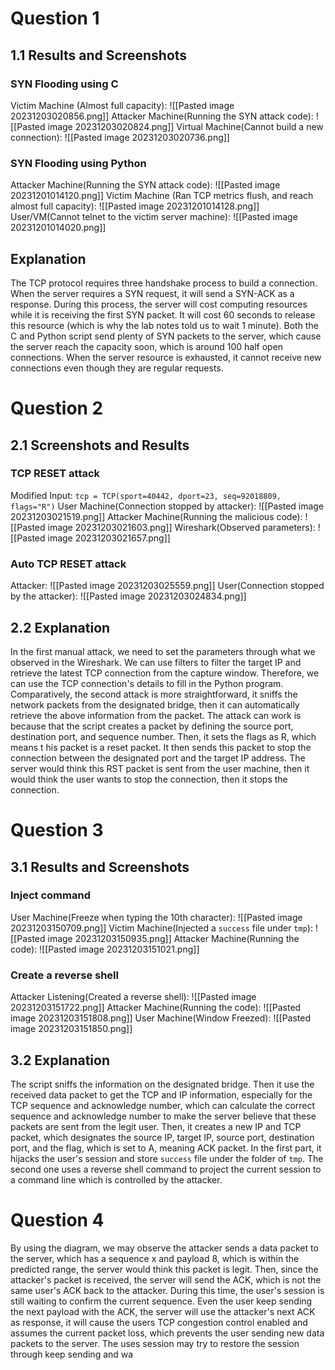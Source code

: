# Question 1
## 1.1 Results and Screenshots
### SYN Flooding using C
Victim Machine (Almost full capacity): 
![[Pasted image 20231203020856.png]]
Attacker Machine(Running the SYN attack code): 
![[Pasted image 20231203020824.png]]
Virtual Machine(Cannot build a new connection): 
![[Pasted image 20231203020736.png]]
### SYN Flooding using Python 
Attacker Machine(Running the SYN attack code): 
![[Pasted image 20231201014120.png]]
Victim Machine (Ran TCP metrics flush, and reach almost full capacity): 
![[Pasted image 20231201014128.png]]
User/VM(Cannot telnet to the victim server machine):
![[Pasted image 20231201014020.png]]
## Explanation
The TCP protocol requires three handshake process to build a connection. When the server requires a SYN request, it will send a SYN-ACK as a response. During this process, the server will cost computing resources while it is receiving the first SYN packet. It will cost 60 seconds to release this resource (which is why the lab notes told us to wait 1 minute). 
Both the C and Python script send plenty of SYN packets to the server, which cause the server reach the capacity soon, which is around 100 half open connections. When the server resource is exhausted, it cannot receive new connections even though they are regular requests. 
# Question 2
## 2.1 Screenshots and Results
### TCP RESET attack
Modified Input: 
`tcp = TCP(sport=40442, dport=23, seq=92018809, flags="R")`
User Machine(Connection stopped by attacker):
![[Pasted image 20231203021519.png]]
Attacker Machine(Running the malicious code): 
![[Pasted image 20231203021603.png]]
Wireshark(Observed parameters): 
![[Pasted image 20231203021657.png]]
### Auto TCP RESET attack
Attacker: 
![[Pasted image 20231203025559.png]]
User(Connection stopped by the attacker): 
![[Pasted image 20231203024834.png]]
## 2.2 Explanation
In the first manual attack, we need to set the parameters through what we observed in the Wireshark. We can use filters to filter the target IP and retrieve the latest TCP connection from the capture window. Therefore, we can use the TCP connection's details to fill in the Python program. 
Comparatively, the second attack is more straightforward, it sniffs the network packets from the designated bridge, then  it can automatically retrieve the above information from the packet. 
The attack can work is because that the script creates a packet by defining the source port, destination port, and sequence number. Then, it sets the flags as R, which means t his packet is a reset packet. It then sends this packet to stop the connection between the designated port and the target IP address. The server would think this RST packet is sent from the user machine, then it would think the user wants to stop the connection, then it stops the connection. 
# Question 3
## 3.1 Results and Screenshots
### Inject command
User Machine(Freeze when typing the 10th character): 
![[Pasted image 20231203150709.png]]
Victim Machine(Injected a `success` file under `tmp`):
![[Pasted image 20231203150935.png]]
Attacker Machine(Running the code):
![[Pasted image 20231203151021.png]]
### Create a reverse shell
Attacker Listening(Created a reverse shell): 
![[Pasted image 20231203151722.png]]
Attacker Machine(Running the code): 
![[Pasted image 20231203151808.png]]
User Machine(Window Freezed):
![[Pasted image 20231203151850.png]]
## 3.2 Explanation
The script sniffs the information on the designated bridge. Then it use the received data packet to get the TCP and IP information, especially for the TCP sequence and acknowledge number, which can calculate the correct sequence and acknowledge number to make the server believe that these packets are sent from the legit user.  Then, it creates a new IP and TCP packet, which designates the source IP, target IP, source port, destination port, and the flag, which is set to A, meaning ACK packet. 
In the first part, it hijacks the user's session and store `success` file under the folder of `tmp`. The second one uses a reverse shell command to project the current session to a command line which is controlled by the attacker. 

# Question 4
By using the diagram, we may observe the attacker sends a data packet to the server, which has a sequence x and payload 8, which is within the predicted range, the server would think this packet is legit. 
Then, since the attacker's packet is received, the server will send the ACK, which is not the same user's ACK back to the attacker. During this time, the user's session is still waiting to confirm the current sequence. Even the user keep sending the next payload with the ACK, the server will use the attacker's next ACK as response, it will cause the users TCP congestion control enabled and assumes the current packet loss, which prevents the user sending new data packets to the server. The uses session may try to restore the session through keep sending and wa